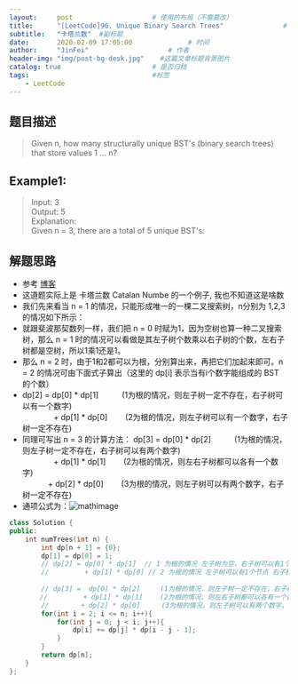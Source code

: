 ```yaml
---
layout:     post                    # 使用的布局（不需要改） 
title:      "[LeetCode]96. Unique Binary Search Trees"               # 标题  
subtitle:   "卡塔兰数"  #副标题 
date:       2020-02-09 17:05:00              # 时间 
author:     "JinFei"                    # 作者 
header-img: "img/post-bg-desk.jpg"    #这篇文章标题背景图片 
catalog: true                       # 是否归档 
tags:                               #标签     
    - LeetCode 
---
```


## 题目描述
> Given n, how many structurally unique BST's (binary search trees) that store values 1 ... n? <br>

## Example1:
 
> Input: 3 <br>
Output: 5 <br>
Explanation: <br>
Given n = 3, there are a total of 5 unique BST's:  <br>


    
## 解题思路

- 参考 [博客](https://www.cnblogs.com/grandyang/p/4299608.html)
- 这道题实际上是 卡塔兰数 Catalan Numbe 的一个例子, 我也不知道这是啥数
- 我们先来看当 n = 1 的情况，只能形成唯一的一棵二叉搜索树，n分别为 1,2,3 的情况如下所示：
- 就跟斐波那契数列一样，我们把 n = 0 时赋为1，因为空树也算一种二叉搜索树，那么 n = 1 时的情况可以看做是其左子树个数乘以右子树的个数，左右子树都是空树，所以1乘1还是1。
- 那么 n = 2 时，由于1和2都可以为根，分别算出来，再把它们加起来即可。n = 2 的情况可由下面式子算出（这里的 dp[i] 表示当有i个数字能组成的 BST 的个数）
- dp[2] =  dp[0] * dp[1]　　　(1为根的情况，则左子树一定不存在，右子树可以有一个数字) <br>
　　　　+ dp[1] * dp[0]　　  (2为根的情况，则左子树可以有一个数字，右子树一定不存在) <br>
- 同理可写出 n = 3 的计算方法：
dp[3] =  dp[0] * dp[2]　　　(1为根的情况，则左子树一定不存在，右子树可以有两个数字) <br>
　　　　+ dp[1] * dp[1]　　  (2为根的情况，则左右子树都可以各有一个数字) <br>
 　　　  + dp[2] * dp[0]　　  (3为根的情况，则左子树可以有两个数字，右子树一定不存在) <br>
- 通项公式为：![mathimage](https://upload.wikimedia.org/math/6/2/1/6217b3c99a3243afcd5d8dbd58186822.png)

```C++
class Solution {
public:
    int numTrees(int n) {
        int dp[n + 1] = {0};
        dp[1] = dp[0] = 1;
        // dp[2] = dp[0] * dp[1]  // 1 为根的情况 左子树为空，右子树可以有1个节点
        //         + dp[1] * dp[0] // 2 为根的情况 左子树可以有1个节点 右子树为空
        
        // dp[3] =  dp[0] * dp[2]　　　(1为根的情况，则左子树一定不存在，右子树可以有两个数字)
　　　　 //         + dp[1] * dp[1]　　 (2为根的情况，则左右子树都可以各有一个数字)
 　　　  //        + dp[2] * dp[0]　　  (3为根的情况，则左子树可以有两个数字，右子树一定不存在)
        for(int i = 2; i <= n; i++){
            for(int j = 0; j < i; j++){
                dp[i] += dp[j] * dp[i - j - 1];
            }
        }
        return dp[n];
    }
};
```

